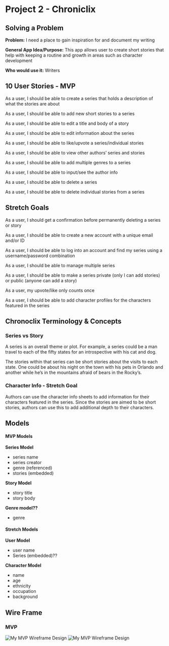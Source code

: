 # Project 2 - Chroniclix 

## Solving a Problem

**Problem:** I need a place to gain inspiration for and document my writing 

**General App Idea/Purpose:** This app allows user to create short stories that help with keeping a routine and growth in areas such as character development

**Who would use it:** Writers

## 10 User Stories - MVP

As a user, I should be able to create a series that holds a description of what the stories are about 

As a user, I should be able to add new short stories to a series 

As a user, I should be able to edit a title and body of a story 

As a user, I should be able to edit information about the series

As a user, I should be able to like/upvote a series/individual stories

As a user, I should be able to view other authors’ series and stories

As a user, I should be able to add multiple genres to a series

As a user, I should be able to input/see the author info 

As a user, I should be able to delete a series

As a user, I should be able to delete individual stories from a series

## Stretch Goals

As a user, I should get a confirmation before permanently deleting a series or story

As a user, I should be able to create a new account with a unique email and/or ID

As a user, I should be able to log into an account and find my series using a username/password combination 

As a user, I should be able to manage multiple series 

As a user, I should be able to make a series private (only I can add stories) or public (anyone can add a story) 

As a user, my upvote/like only counts once 

As a user, I should be able to add character profiles for the characters featured in the series 

## Chronoclix Terminology & Concepts

### Series vs Story

A series is an overall theme or plot. For example, a series could be a man travel to each of the fifty states for an introspective with his cat and dog. 

The stories within that series can be short stories about the visits to each state. One could be about his night on the town with his pets in Orlando and another while he’s in the mountains afraid of bears in the Rocky’s. 

### Character Info - Stretch Goal

Authors can use the character info sheets to add information for their characters featured in the series. Since the stories are aimed to be short stories, authors can use this to add additional depth to their characters. 

## Models 

#### MVP Models

**Series Model**
- series name
- series creator 
- genre (referenced)
- stories (embedded)

**Story Model**
- story title
- story body

**Genre model??**
- genre 

#### Stretch Models

**User Model**
- user name
- Series (embedded)??

**Character Model**
- name
- age
- ethnicity
- occupation
- background

## Wire Frame

### MVP

![My MVP Wireframe Design](https://i.imgur.com/qK1uQWS.jpg)
![My MVP Wireframe Design](https://i.imgur.com/HHAmGlj.jpg)



